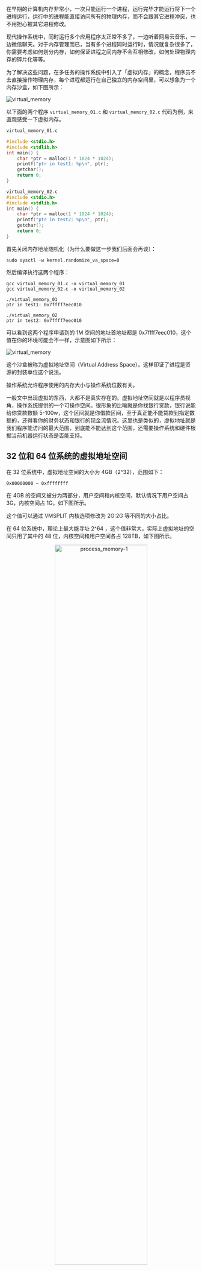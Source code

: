 

在早期的计算机内存非常小，一次只能运行一个进程，运行完毕才能运行将下一个进程运行，运行中的进程能直接访问所有的物理内存，而不会跟其它进程冲突，也不用担心被其它进程修改。

现代操作系统中，同时运行多个应用程序太正常不多了，一边听着网易云音乐，一边微信聊天。对于内存管理而已，当有多个进程同时运行时，情况就复杂很多了，你需要考虑如何划分内存，如何保证进程之间内存不会互相修改，如何处理物理内存的碎片化等等。

为了解决这些问题，在多任务的操作系统中引入了「虚拟内存」的概念，程序员不去直接操作物理内存，每个进程都运行在自己独立的内存空间里，可以想象为一个内存沙盒，如下图所示：

![virtual_memory](//p3-juejin.byteimg.com/tos-cn-i-k3u1fbpfcp/3c9bd444cdcb4bfb8e8ac80a026b33f9~tplv-k3u1fbpfcp-zoom-1.image)


以下面的两个程序 `virtual_memory_01.c` 和 `virtual_memory_02.c` 代码为例，来直观感受一下虚拟内存。


```c
virtual_memory_01.c

#include <stdio.h>
#include <stdlib.h>
int main() {
    char *ptr = malloc(1 * 1024 * 1024);
    printf("ptr in test1: %p\n", ptr);
    getchar();
    return 0;
}

virtual_memory_02.c
#include <stdio.h>
#include <stdlib.h>
int main() {
    char *ptr = malloc(1 * 1024 * 1024);
    printf("ptr in test2: %p\n", ptr);
    getchar();
    return 0;
}
```

首先关闭内存地址随机化（为什么要做这一步我们后面会再谈）：

```
sudo sysctl -w kernel.randomize_va_space=0 
```

然后编译执行这两个程序：

```
gcc virtual_memory_01.c -o virtual_memory_01
gcc virtual_memory_02.c -o virtual_memory_02

./virtual_memory_01                                                                             
ptr in test1: 0x7ffff7eec010

./virtual_memory_02
ptr in test2: 0x7ffff7eec010
```

可以看到这两个程序申请到的 1M 空间的地址首地址都是 0x7ffff7eec010，这个值在你的环境可能会不一样，示意图如下所示：

![virtual_memory](//p3-juejin.byteimg.com/tos-cn-i-k3u1fbpfcp/6faf2cdd91b64ff89ea6284d55a93497~tplv-k3u1fbpfcp-zoom-1.image)


这个沙盒被称为虚拟地址空间（Virtual Address Space）。这样印证了进程是资源的封装单位这个说法。

操作系统允许程序使用的内存大小与操作系统位数有关。


一般文中出现虚拟的东西，大都不是真实存在的。虚拟地址空间就是以程序员视角，操作系统提供的一个可操作空间。很形象的比喻就是你找银行贷款，银行说能给你贷款数额 5-100w，这个区间就是你借款区间，至于真正能不能贷款到指定数额的，还得看你的财务状态和银行的现金流情况。这里也是类似的，虚拟地址就是我们程序能访问的最大范围，到底能不能达到这个范围，还需要操作系统和硬件根据当前机器运行状态是否能支持。


## 32 位和 64 位系统的虚拟地址空间

在 32 位系统中，虚拟地址空间的大小为 4GB（2^32），范围如下：

```
0x00000000 ~ 0xffffffff
```

在 4GB 的空间又被分为两部分，用户空间和内核空间，默认情况下用户空间占 3G，内核空间占 1G，如下图所示。


这个值可以通过 VMSPLIT 内核选项修改为 2G:2G 等不同的大小占比。

在 64 位系统中，理论上最大能寻址 2^64 ，这个值非常大，实际上虚拟地址的空间只用了其中的 48 位，内核空间和用户空间各占 128TB，如下图所示。

<p align=center><img src="//p3-juejin.byteimg.com/tos-cn-i-k3u1fbpfcp/e0dd2013c74f43edbc5ab5203815bb90~tplv-k3u1fbpfcp-zoom-1.image" alt="process_memory-1"  width="70%"/></p>


用户空间的高地址值是 0x7FFFFFFFF000，源码中的定义如下：

```
#define TASK_SIZE_MAX	((1UL << 47) - PAGE_SIZE)
```

其中的 PAGE_SIZE 为 4k，计算的过程如下：

```
0x7FFFFFFFF000 = ((1 << 47) - PAGE_SIZE)
```

这里的 1 左移 47 位，相当于 48 位地址空间一半的大小 0x800000000000，然后减去的一个页的大小 PAGE_SIZE(4096)，这一页的作用是作为 Guard 区域。

说完了用户空间，接下来来看内核空间，内核空间的低地址值为 0xFFFF800000000000，它在源码中的定义如下：

```
#define __START_KERNEL_map	_AC(0xffffffff80000000, UL)
```

## 验证

为了验证上面的说法，可以写一个简单的 systemtap 脚本来验证，进程创建时， task_struct 的 mm 变量的 task_size 被赋值为了 TASK_SIZE，只需要打印这个变量即可。

```
current->mm->task_size = TASK_SIZE;
```

systemtap 的脚本如下所示：

```
%{
#include <linux/list.h>
#include <linux/sched.h>
%}

function process_list ()
%{
    struct task_struct *p;
    for_each_process(p) {
        if (p->mm != NULL) {
            _stp_printf("process: %s, task_size: 0x%lx\n", p->comm, p->mm->task_size);
        }
    }
%}
probe begin {
    process_list();
    exit();
}
```

使用 stap 执行上面的脚本，会打印所有进程的 task_size，如下所示：


```
sudo stap -g task_list.stp

...
process: sshd, task_size: 0x7ffffffff000
process: sshd, task_size: 0x7ffffffff000
process: zsh, task_size: 0x7ffffffff000
process: a.out, task_size: 0x7ffffffff000
process: sudo, task_size: 0x7ffffffff000
```



## MMU

前面提到，应用进程看到的内存地址都是虚拟内存地址，操作系统通过「地址转换」来完成虚拟地址到物理地址的映射，这个过程通过一个叫做 MMU（Memory Management Unit）的硬件单元来完成，如下图所示：

![mmu](//p3-juejin.byteimg.com/tos-cn-i-k3u1fbpfcp/f96b4a48e18146a99c52f01e3d2c777d~tplv-k3u1fbpfcp-zoom-1.image)

前面提到的 virtual_memory_01 和  virtual_memory_02 测试程序一个可能的映射情况如下：

![mmu_02](//p3-juejin.byteimg.com/tos-cn-i-k3u1fbpfcp/841fbfa7fb924c88ad3b5310f1ed5cf5~tplv-k3u1fbpfcp-zoom-1.image)

进程 1 中看到的连续的虚拟内存在实际的虚拟内存中完全有可能不连续，可能会分割为多个小的内存区块，如下图所示：

![mmu-memory-not-continuation](//p3-juejin.byteimg.com/tos-cn-i-k3u1fbpfcp/36d0b96766164fe9b896c58df8674b63~tplv-k3u1fbpfcp-zoom-1.image)
                                                                           

## 页表：实现虚拟地址空间映射到物理地址空间的数据结构

实际上内核通过「页表（page table）」这个数据结构实现了虚拟内存地址到物理内存地址的转换。

一般一页的大小为 4k，4k 等于 2^12 ，虚拟地址中的低 12 位其实是一个偏移量。以 32 位内存地址为例，页表中的高 20 位是虚拟地址的页号，低 12 位为页内偏移量。


现在我们把页表想象为一个一维数组，对于虚拟地址中的每一页，都分配数组的一个槽位，这个槽位指向物理地址中的真正地址。那么有这么一个虚拟内存地址 0x1234010，那 0x010 就是页内偏移量，0x1234 是虚拟页号，CPU 通过 MMU 找到 0x1234 映射的物理内存页地址，假定为 0x2b601000，然后加上页内偏移 0x010，就找到了真正的物理内存地址 0x2b601010。如下图所示：

![vitual_memory_mapping](//p3-juejin.byteimg.com/tos-cn-i-k3u1fbpfcp/02809ceb373b4dddac3dad6c93bff894~tplv-k3u1fbpfcp-zoom-1.image)


但是这种方式有一个很明显的问题，虚拟地址空间可能会非常大，就算拿 32 位的系统为例，虚拟地址空间为 4GB，用户空间内存大小为 3GB，每页大小为 4kB，数组的大小为 786432(1024 * 1024)。每个页表项用 4 个字节来存储，这样 4GB 的空间映射就需要 3MB的内存来存储映射表。

对于单个进程来说，占用 3M 看起来没有什么，但是页表是进程独占的，每个进程都需要自己的页表，如果有一百个进程，就会占用 300MB 的内存，这还仅仅是做地址映射所花的内存。如果考虑 64 位系统超大虚拟地址空间的情况，这种一维的数组实现的方式更加不切实际。

为了解决这个问题，人们使用了 level 的概念，页表的结构分为多级，页表项的大小只与虚拟内存空间中真正使用的多少有关。之前一维数组表示的方式页表项的多少与虚拟地址空间的大小成正比，这种多级结构的方式使得没有使用的内存不用分配页表项。

于是人们想出了多级页表的形式，这种方式非常适合，因为大部分区域的虚拟地址空间实际上是没有使用的，使用多级页表可以显著的减少页表本身的内存占用。在 64 位系统上，Linux 采用了四级页表：

- PGD：Page Global Directory，页全局目录，是顶级页表。
- PUD：Page Upper Directory，页上级目录，是第二级页表
- PMD：Page Middle Derectory，页中间目录，是第三级页表。
- PTE：Page Table Entry，页面表，最后一级页表，指向物理页面。

如下图所示：

![level-4-pagetable](//p3-juejin.byteimg.com/tos-cn-i-k3u1fbpfcp/fe07e7327acd4eeaabc2e7416bf301a0~tplv-k3u1fbpfcp-zoom-1.image)

有了上面基础，我们可以来写一个内核模块来把虚拟地址转为真正的物理地址。

完整的代码如下所示：

```
/**
 * 原始代码来自 Stack Overflow（https://stackoverflow.com/questions/41090469/linux-kernel-how-to-get-physical-address-memory-management）
 * 做了一些修改，可以处理用户传入的 pid 和 address
 */
#include  <linux/module.h>
#include <linux/kernel.h>
#include <linux/init.h>
#include <linux/sched.h>
#include <linux/pid.h>
#include <linux/mm.h>
#include <asm/pgtable.h>
#include <asm/page.h>

static pid_t pid;
module_param(pid, int,0644);

static unsigned long va;
module_param(va, ulong, 0644);


static void print_pgtable_macro(void) {
    printk("PAGE_OFFSET = 0x%lx\n", PAGE_OFFSET);
    printk("PGDIR_SHIFT = %d\n", PGDIR_SHIFT);
    printk("PUD_SHIFT = %d\n", PUD_SHIFT);
    printk("PMD_SHIFT = %d\n", PMD_SHIFT);
    printk("PAGE_SHIFT = %d\n", PAGE_SHIFT);

    printk("PTRS_PER_PGD = %d\n", PTRS_PER_PGD);
    printk("PTRS_PER_PUD = %d\n", PTRS_PER_PUD);
    printk("PTRS_PER_PMD = %d\n", PTRS_PER_PMD);
    printk("PTRS_PER_PTE = %d\n", PTRS_PER_PTE);

    printk("PAGE_MASK = 0x%lx\n", PAGE_MASK);
}
int my_module_init(void) {
    print_pgtable_macro();
    printk("\n");

    unsigned long pa = 0;

    pgd_t *pgd = NULL;
    pud_t *pud = NULL;
    pmd_t *pmd = NULL;
    pte_t *pte = NULL;

    struct pid *p = NULL;
    struct task_struct *task_struct = NULL;

    p = find_vpid(pid);
    if (p == NULL) {
        printk("find_vpid is null\n");
        return -1;
    }

    task_struct = pid_task(p, PIDTYPE_PID);
    if (task_struct == NULL) {
        printk("pid_task is null\n");
        return -1;
    }

    pgd = pgd_offset(task_struct->mm, va);
    printk("pgd_val = 0x%lx\n", pgd_val(*pgd));
    printk("pgd_index = %lu\n", pgd_index(va));

    if (pgd_none(*pgd)) {
        printk("Not mapped in pgd.\n");
        return -1;
    }
    pud = pud_offset(pgd, va);
    printk("pud_val = 0x%lx\n", pud_val(*pud));
    printk("pud_index = %lu\n", pud_index(va));

    if (pud_none(*pud)) {
        printk("Not mapped in pud.\n");
        return 0;
    }
    pmd = pmd_offset(pud, va);
    printk("pmd_val = 0x%lx\n", pmd_val(*pmd));
    printk("pmd_index = %lu\n", pmd_index(va));

    if (pmd_none(*pmd)) {
        printk("Not mapped in pmd.\n");
        return 0;
    }
    pte = pte_offset_kernel(pmd, va);

    printk("pte_val = 0x%lx\n", pte_val(*pte));
    printk("pte_index = %lu\n", pte_index(va));

    if (pte_none(*pte)) {
        printk("Not mapped in pte.\n");
        return 0;
    }
    if (!pte_present(*pte)) {
        printk("pte not in RAM.\n");
        return 0;
    }
    unsigned long page_addr = 0;
    unsigned long page_offset = 0;
    page_addr = pte_val(*pte) & PAGE_MASK;
    page_addr &= 0x7fffffffffffffULL;

    page_offset = va & ~PAGE_MASK;
    pa = page_addr | page_offset;

    printk("page_addr = 0x%lx, page_offset = 0x%03lx\n", page_addr, page_offset);
    printk("virtual address 0x%lx in RAM Page is 0x%lx\n", va, pa);

    return 0;
}
void my_module_exit(void) {
    printk("module exit!\n");
}

module_init(my_module_init);
module_exit(my_module_exit);

MODULE_LICENSE("GPL");
MODULE_AUTHOR("Arthur.Zhang");
MODULE_DESCRIPTION("A simple virtual memory inspect");

```

然后写一个 Makefile：

```
obj-m += my_mem.o
all:
	make -C /lib/modules/$(shell uname -r)/build M=$(PWD) modules
clean:
	make -C /lib/modules/$(shell uname -r)/build M=$(PWD) clean
insmod:
	sudo insmod my_mem.ko
rmmod:
	sudo rmmod my_mem.ko
```

测试的程序如下所示：
```
#include <stdlib.h>
#include <stdio.h>
#include <unistd.h>
int main() {
    char *p = NULL;
    p = malloc(1024 * 1024);
    *p = 0;
    printf("ptr: %p, pid: %d\n", p, getpid());
    getchar();
    return 0;
}
```
运行上面的代码会打印当前的 pid 和虚拟地址的值，如下所示：

```
ptr: 0x7ffff7eec010, pid: 2621
```
然后编译内核模块，传入 pid 和虚拟内存地址：

```
make all
sudo make rmmod
sudo insmod my_mem.ko pid=7251 va=0x7ffff7eec010
```

然后执行 dmesg -T，就可以看到 pgd 等值以及真正的物理地址的值了。

```
[Sat Oct 10 05:11:12 2020] PAGE_OFFSET = 0xffff880000000000
[Sat Oct 10 05:11:12 2020] PGDIR_SHIFT = 39
[Sat Oct 10 05:11:12 2020] PUD_SHIFT = 30
[Sat Oct 10 05:11:12 2020] PMD_SHIFT = 21
[Sat Oct 10 05:11:12 2020] PAGE_SHIFT = 12
[Sat Oct 10 05:11:12 2020] PTRS_PER_PGD = 512
[Sat Oct 10 05:11:12 2020] PTRS_PER_PUD = 512
[Sat Oct 10 05:11:12 2020] PTRS_PER_PMD = 512
[Sat Oct 10 05:11:12 2020] PTRS_PER_PTE = 512
[Sat Oct 10 05:11:12 2020] PAGE_MASK = 0xfffffffffffff000

[Sat Oct 10 05:11:12 2020] pgd_val = 0x237a97067
[Sat Oct 10 05:11:12 2020] pgd_index = 255
[Sat Oct 10 05:11:12 2020] pud_val = 0x235f0d067
[Sat Oct 10 05:11:12 2020] pud_index = 511
[Sat Oct 10 05:11:12 2020] pmd_val = 0x23b61f067
[Sat Oct 10 05:11:12 2020] pmd_index = 447
[Sat Oct 10 05:11:12 2020] pte_val = 0x80000002358a4867
[Sat Oct 10 05:11:12 2020] pte_index = 236
[Sat Oct 10 05:11:12 2020] page_addr = 0x2358a4000, page_offset = 0x010
[Sat Oct 10 05:11:12 2020] virtual address 0x7ffff7eec010 in RAM Page is 0x2358a4010
```

在这次的实验中，虚拟地址的值为 0x7ffff7eec010，对应的物理地址的值为 0x2358a4010。

